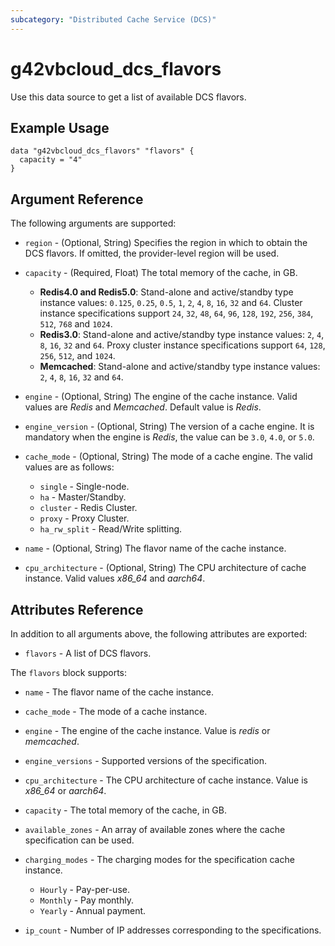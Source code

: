 ```yaml
---
subcategory: "Distributed Cache Service (DCS)"
---
```


# g42vbcloud_dcs_flavors

Use this data source to get a list of available DCS flavors.

## Example Usage

```hcl
data "g42vbcloud_dcs_flavors" "flavors" {
  capacity = "4"
}
```

## Argument Reference

The following arguments are supported:

* `region` - (Optional, String) Specifies the region in which to obtain the DCS flavors.
  If omitted, the provider-level region will be used.

* `capacity` - (Required, Float) The total memory of the cache, in GB.
  + **Redis4.0 and Redis5.0**: Stand-alone and active/standby type instance values:
    `0.125`, `0.25`, `0.5`, `1`, `2`, `4`, `8`, `16`, `32` and `64`.
    Cluster instance specifications support `24`, `32`, `48`, `64`, `96`, `128`, `192`, `256`, `384`, `512`, `768` and
    `1024`.
  + **Redis3.0**: Stand-alone and active/standby type instance values: `2`, `4`, `8`, `16`, `32` and `64`.
    Proxy cluster instance specifications support `64`, `128`, `256`, `512`, and `1024`.
  + **Memcached**: Stand-alone and active/standby type instance values: `2`, `4`, `8`, `16`, `32` and `64`.

* `engine` - (Optional, String) The engine of the cache instance. Valid values are *Redis* and *Memcached*.
  Default value is *Redis*.

* `engine_version` - (Optional, String) The version of a cache engine.
  It is mandatory when the engine is *Redis*, the value can be `3.0`, `4.0`, or `5.0`.

* `cache_mode` - (Optional, String) The mode of a cache engine. The valid values are as follows:
  + `single` - Single-node.
  + `ha` - Master/Standby.
  + `cluster` - Redis Cluster.
  + `proxy` - Proxy Cluster.
  + `ha_rw_split` - Read/Write splitting.
  
* `name` - (Optional, String) The flavor name of the cache instance.

* `cpu_architecture` - (Optional, String) The CPU architecture of cache instance.
  Valid values *x86_64* and *aarch64*.

## Attributes Reference

In addition to all arguments above, the following attributes are exported:

* `flavors` - A list of DCS flavors.

The `flavors` block supports:

* `name` - The flavor name of the cache instance.

* `cache_mode` - The mode of a cache instance.

* `engine` - The engine of the cache instance. Value is *redis* or *memcached*.

* `engine_versions` - Supported versions of the specification.

* `cpu_architecture` - The CPU architecture of cache instance. Value is *x86_64* or *aarch64*.

* `capacity` - The total memory of the cache, in GB.

* `available_zones` - An array of available zones where the cache specification can be used.

* `charging_modes` - The charging modes for the specification cache instance.
  + `Hourly` - Pay-per-use.
  + `Monthly` - Pay monthly.
  + `Yearly` - Annual payment.

* `ip_count` - Number of IP addresses corresponding to the specifications.

